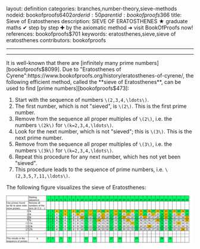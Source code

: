 layout: definition
categories: branches,number-theory,sieve-methods
nodeid: bookofproofs$6402
orderid: 50
parentid: bookofproofs$366
title: Sieve of Eratosthenes
description: SIEVE OF ERATOSTHENES &#9733; graduate maths &#10004; step by step &#10010; by the axiomatic method &#10140; visit BookOfProofs now!
references: bookofproofs$701
keywords: eratosthenes,sieve,sieve of eratosthenes
contributors: bookofproofs


---


---

It is well-known that there are [infinitely many prime numbers][bookofproofs$8099]. Due to "Eratosthenes of Cyrene":https://www.bookofproofs.org/history/eratosthenes-of-cyrene/, the following efficient method, called the **sieve of Eratosthenes**, can be used to find [prime numbers][bookofproofs$473]:

1. Start with the sequence of numbers `\(2,3,4,\ldots\)`.
1. The first number, which is not "sieved", is `\(2\)`. This is the first prime number.
1. Remove from the sequence all proper multiples of `\(2\)`, i.e. the numbers `\(2k\)` for `\(k=2,3,4,\ldots\)`.
1. Look for the next number, which is not "sieved"; this is `\(3\)`. This is the next prime number.
1. Remove from the sequence all proper multiples of `\(3\)`, i.e. the numbers `\(3k\)` for `\(k=2,3,4,\ldots\)`.
1. Repeat this procedure for any next number, which hes not yet been "sieved".
1. This procedure leads to the sequence of prime numbers, i.e. `\(2,3,5,7,11,\ldots\)`.

The following figure visualizes the sieve of Eratosthenes:


![sieveprimes](https://github.com/bookofproofs/bookofproofs.github.io/blob/main/_sources/_assets/images/examples/sieveprimes.png?raw=true)

